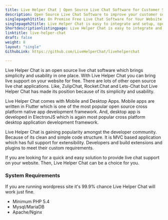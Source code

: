```yaml
---
title: Live Helper Chat | Open Source Live Chat Software for Customer Support
description: Open Source Live Chat Software to improve your customer support experience. Provides built into Bot support with ability to integrate with third party AI.
singlepageh1title: On Premise Free Live Chat Software for Your Website
singlepageh2title: Live Helper Chat is easy to integrate and setup, open source live chat software to provide better customer support.
Shortdescriptionlistingpage: Live Helper Chat is easy to integrate and setup, open source live chat software to provide better customer support.
linktitle: live-helper-chat
draft: false
weight: 8
layout: "single"
GithubLink: https://github.com/LiveHelperChat/livehelperchat

---
```


Live Helper Chat is an open source live chat software which brings simplicity and usability in one place. With Live Helper Chat you can bring live support on your website for free. There are lots of other open source live chat applications. Like, ZulipChat, Rocket.Chat and Lets-Chat but Live Helper Chat has made its position because of its simplicity and usability.

Live Helper Chat comes with Mobile and Desktop Apps. Mobile apps are written in Flutter which is one of the most popular open source cross platform native app development framework. And, desktop app is developed in ElectronJS which is again most popular cross platform desktop application development framework.

Live Helper Chat is gaining popularity amongst the developer community. Because of its clean and simple code structure. It is MVC based application which has full support for extensibility. Developers and build extensions and plugins to meet their custom requirements.

If you are looking for a quick and easy solution to provide live chat support on your website. Then, Live Helper Chat can be a choice for you.

### System Requirements

If you are running wordpress site it's 99.9% chance Live Helper Chat will work just fine.

- Minimum PHP 5.4
- Mysql/MariaDB
- Apache/Nginx
 